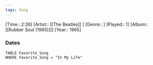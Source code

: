 ```yaml
---
tags: Song  
---
```

[Time:: 2:26]
[Artist:: [[The Beatles]] ]
[Genre:: ]
[Played:: 1]
[Album:: [[Rubber Soul (1965)]]]
[Year:: 1965]
### Dates
````dataview
TABLE Favorite_Song
WHERE Favorite_Song = "In My Life"
````